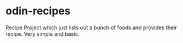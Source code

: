 # odin-recipes
Recipe Project which just lists out a bunch of foods and provides their recipe. Very simple and basic. 